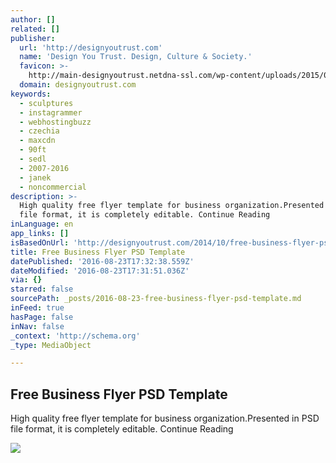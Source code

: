 ```yaml
---
author: []
related: []
publisher:
  url: 'http://designyoutrust.com'
  name: 'Design You Trust. Design, Culture & Society.'
  favicon: >-
    http://main-designyoutrust.netdna-ssl.com/wp-content/uploads/2015/08/cropped-logo-192x192.png
  domain: designyoutrust.com
keywords:
  - sculptures
  - instagrammer
  - webhostingbuzz
  - czechia
  - maxcdn
  - 90ft
  - sedl
  - 2007-2016
  - janek
  - noncommercial
description: >-
  High quality free flyer template for business organization.Presented in PSD
  file format, it is completely editable. Continue Reading
inLanguage: en
app_links: []
isBasedOnUrl: 'http://designyoutrust.com/2014/10/free-business-flyer-psd-template/'
title: Free Business Flyer PSD Template
datePublished: '2016-08-23T17:32:38.559Z'
dateModified: '2016-08-23T17:31:51.036Z'
via: {}
starred: false
sourcePath: _posts/2016-08-23-free-business-flyer-psd-template.md
inFeed: true
hasPage: false
inNav: false
_context: 'http://schema.org'
_type: MediaObject

---
```

<article style=""><h1>Free Business Flyer PSD Template</h1><p>High quality free flyer template for business organization.Presented in PSD file format, it is completely editable. Continue Reading</p><img src="http://main-designyoutrust.netdna-ssl.com/wp-content/uploads/2014/10/business-flyer-template.jpg" /></article>